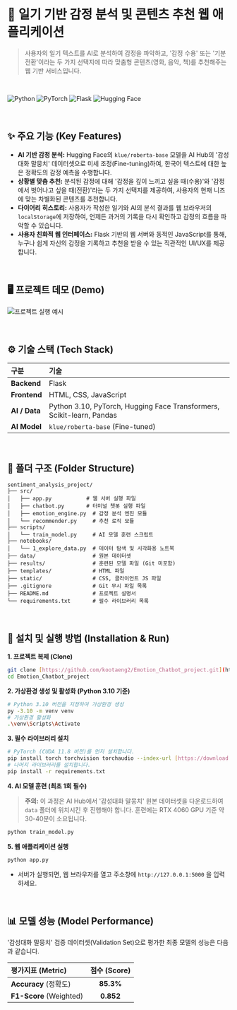 # 🤖 일기 기반 감정 분석 및 콘텐츠 추천 웹 애플리케이션

> 사용자의 일기 텍스트를 AI로 분석하여 감정을 파악하고, '감정 수용' 또는 '기분 전환'이라는 두 가지 선택지에 따라 맞춤형 콘텐츠(영화, 음악, 책)를 추천해주는 웹 기반 서비스입니다.

<br>

![Python](https://img.shields.io/badge/Python-3.10-3776AB?style=for-the-badge&logo=python)
![PyTorch](https://img.shields.io/badge/PyTorch-%23EE4C2C.svg?style=for-the-badge&logo=PyTorch&logoColor=white)
![Flask](https://img.shields.io/badge/Flask-000000?style=for-the-badge&logo=flask&logoColor=white)
![Hugging Face](https://img.shields.io/badge/%F0%9F%A4%97%20Hugging%20Face-Transformers-yellow?style=for-the-badge)

<br>

## ✨ 주요 기능 (Key Features)

* **AI 기반 감정 분석:** Hugging Face의 `klue/roberta-base` 모델을 AI Hub의 '감성대화 말뭉치' 데이터셋으로 미세 조정(Fine-tuning)하여, 한국어 텍스트에 대한 높은 정확도의 감정 예측을 수행합니다.
* **상황별 맞춤 추천:** 분석된 감정에 대해 '감정을 깊이 느끼고 싶을 때(수용)'와 '감정에서 벗어나고 싶을 때(전환)'라는 두 가지 선택지를 제공하여, 사용자의 현재 니즈에 맞는 차별화된 콘텐츠를 추천합니다.
* **다이어리 히스토리:** 사용자가 작성한 일기와 AI의 분석 결과를 웹 브라우저의 `localStorage`에 저장하여, 언제든 과거의 기록을 다시 확인하고 감정의 흐름을 파악할 수 있습니다.
* **사용자 친화적 웹 인터페이스:** Flask 기반의 웹 서버와 동적인 JavaScript를 통해, 누구나 쉽게 자신의 감정을 기록하고 추천을 받을 수 있는 직관적인 UI/UX를 제공합니다.

<br>

## 🖥️ 프로젝트 데모 (Demo)

![프로젝트 실행 예시](demo.gif)

<br>

## ⚙️ 기술 스택 (Tech Stack)

| 구분 | 기술 |
| :--- | :--- |
| **Backend** | Flask |
| **Frontend**| HTML, CSS, JavaScript |
| **AI / Data**| Python 3.10, PyTorch, Hugging Face Transformers, Scikit-learn, Pandas |
| **AI Model**| `klue/roberta-base` (Fine-tuned) |

<br>

## 📂 폴더 구조 (Folder Structure)

```
sentiment_analysis_project/
├── src/                 
│   ├── app.py           # 웹 서버 실행 파일
│   ├── chatbot.py       # 터미널 챗봇 실행 파일
│   ├── emotion_engine.py  # 감정 분석 엔진 모듈
│   └── recommender.py     # 추천 로직 모듈
├── scripts/             
│   └── train_model.py     # AI 모델 훈련 스크립트
├── notebooks/           
│   └── 1_explore_data.py  # 데이터 탐색 및 시각화용 노트북
├── data/                  # 원본 데이터셋
├── results/               # 훈련된 모델 파일 (Git 미포함)
├── templates/             # HTML 파일
├── static/                # CSS, 클라이언트 JS 파일
├── .gitignore             # Git 무시 파일 목록
├── README.md              # 프로젝트 설명서
└── requirements.txt       # 필수 라이브러리 목록
```
<br>

## 🚀 설치 및 실행 방법 (Installation & Run)

**1. 프로젝트 복제 (Clone)**
```bash
git clone [https://github.com/kootaeng2/Emotion_Chatbot_project.git](https://github.com/kootaeng2/Emotion_Chatbot_project.git)
cd Emotion_Chatbot_project
```

**2. 가상환경 생성 및 활성화 (Python 3.10 기준)**
```bash
# Python 3.10 버전을 지정하여 가상환경 생성
py -3.10 -m venv venv
# 가상환경 활성화
.\venv\Scripts\Activate
```

**3. 필수 라이브러리 설치**
```bash
# PyTorch (CUDA 11.8 버전)를 먼저 설치합니다.
pip install torch torchvision torchaudio --index-url [https://download.pytorch.org/whl/cu118](https://download.pytorch.org/whl/cu118)
# 나머지 라이브러리를 설치합니다.
pip install -r requirements.txt
```

**4. AI 모델 훈련 (최초 1회 필수)**
> **주의:** 이 과정은 AI Hub에서 '감성대화 말뭉치' 원본 데이터셋을 다운로드하여 `data` 폴더에 위치시킨 후 진행해야 합니다. 훈련에는 RTX 4060 GPU 기준 약 30-40분이 소요됩니다.

```bash
python train_model.py 
```

**5. 웹 애플리케이션 실행**
```bash
python app.py
```
* 서버가 실행되면, 웹 브라우저를 열고 주소창에 `http://127.0.0.1:5000` 을 입력하세요.

<br>

## 📊 모델 성능 (Model Performance)

'감성대화 말뭉치' 검증 데이터셋(Validation Set)으로 평가한 최종 모델의 성능은 다음과 같습니다.

| 평가지표 (Metric) | 점수 (Score) |
| :--- | :---: |
| **Accuracy** (정확도) | **85.3%** |
| **F1-Score** (Weighted)| **0.852** |

